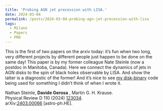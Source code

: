 ```yaml
---
title: 'Probing AGN jet precession with LISA.'
date: 2024-03-04
permalink: /posts/2024-03-04-probing-agn-jet-precession-with-lisa
tags:
  - Milano
  - Papers
  - PRD
---
```


This is the first of two papers on the arxiv today: it’s fun when two long, very different projects by different people just happen to be done on the same day! This paper is by my former colleague Nate Steinle (now a postdoc in Manitoba, Canada). Here we connect the dynamics of jets in AGN disks to the spin of black holes observable by LISA. And show the latter is a diagnostic of the former! And it’s nice to see [my disk-binary](<../../../../../index.html?p=3165>) code being used for something I didn’t think of when I wrote it.

Nathan Steinle, **Davide Gerosa** , Martin G. H. Krause.  
Physical Review D 110 (2024) [123034](<https://journals.aps.org/prd/abstract/10.1103/PhysRevD.110.123034>).  
arXiv:[](<https://arxiv.org/abs/2204.00026>)[](<https://arxiv.org/abs/2204.03423>)[2403.00066](<https://arxiv.org/abs/2403.00066>) [astro-ph.HE].


